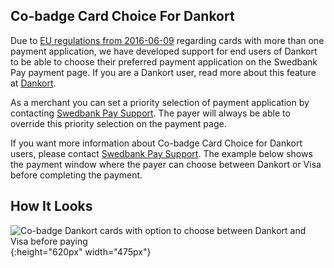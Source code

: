 ## Co-badge Card Choice For Dankort

Due to [EU regulations from 2016-06-09][eu-regulation] regarding cards with more
than one payment application, we have developed support for end users of
Dankort to be able to choose their preferred payment application on the Swedbank
Pay payment page. If you are a Dankort user, read more about this feature at
[Dankort][dankort-eu].

As a merchant you can set a priority selection of payment application by
contacting [Swedbank Pay Support][swedbankpay-support]. The payer will always
be able to override this priority selection on the payment page.

If you want more information about Co-badge Card Choice for Dankort users,
please contact [Swedbank Pay Support][swedbankpay-support]. The example below
shows the payment window where the payer can choose between Dankort or Visa
before completing the payment.

## How It Looks

![Co-badge Dankort cards with option to choose between Dankort and Visa before
paying][card-badge]{:height="620px" width="475px"}

[card-badge]: /assets/img/card-badge.png
[dankort-eu]: https://www.dankort.dk/Pages/Dankort-eller-Visa.aspx
[eu-regulation]: https://ec.europa.eu/commission/presscorner/detail/en/MEMO_16_2162
[swedbankpay-support]: https://www.swedbankpay.se/support
